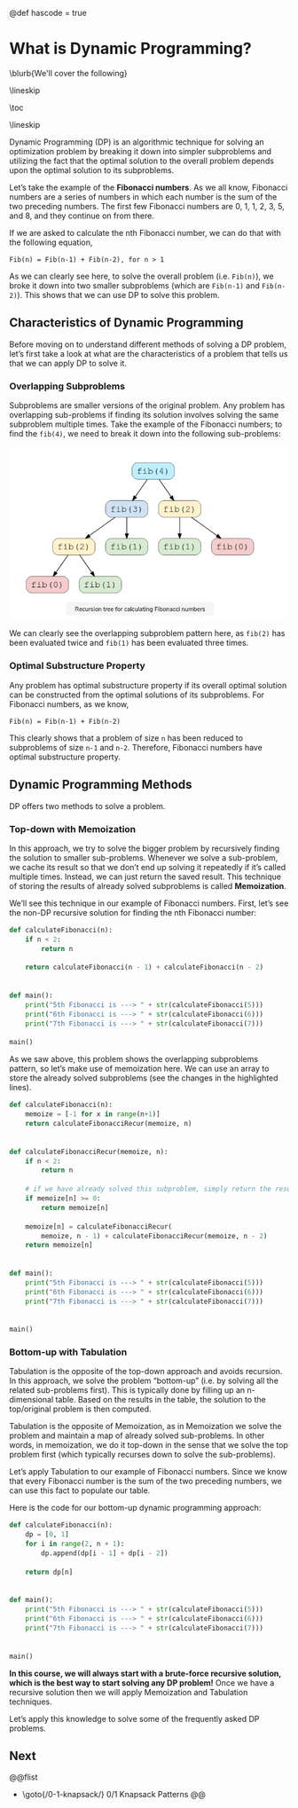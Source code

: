 @def hascode = true

# What is Dynamic Programming?

\blurb{We'll cover the following}

\lineskip

\toc

\lineskip

Dynamic Programming (DP) is an algorithmic technique for solving an optimization problem by breaking it down into simpler subproblems and utilizing the fact that the optimal solution to the overall problem depends upon the optimal solution to its subproblems.

Let’s take the example of the **Fibonacci numbers**. As we all know, Fibonacci numbers are a series of numbers in which each number is the sum of the two preceding numbers. The first few Fibonacci numbers are 0, 1, 1, 2, 3, 5, and 8, and they continue on from there.

If we are asked to calculate the nth Fibonacci number, we can do that with the following equation,

```Plaintext
Fib(n) = Fib(n-1) + Fib(n-2), for n > 1
```

As we can clearly see here, to solve the overall problem (i.e. `Fib(n)`), we broke it down into two smaller subproblems (which are `Fib(n-1)` and `Fib(n-2)`). This shows that we can use DP to solve this problem.

## Characteristics of Dynamic Programming

Before moving on to understand different methods of solving a DP problem, let’s first take a look at what are the characteristics of a problem that tells us that we can apply DP to solve it.

### Overlapping Subproblems

Subproblems are smaller versions of the original problem. Any problem has overlapping sub-problems if finding its solution involves solving the same subproblem multiple times. Take the example of the Fibonacci numbers; to find the `fib(4)`, we need to break it down into the following sub-problems:

![](/assets/img/0.png)

We can clearly see the overlapping subproblem pattern here, as `fib(2)` has been evaluated twice and `fib(1)` has been evaluated three times.

### Optimal Substructure Property

Any problem has optimal substructure property if its overall optimal solution can be constructed from the optimal solutions of its subproblems. For Fibonacci numbers, as we know,

```Plaintext
Fib(n) = Fib(n-1) + Fib(n-2)
```

This clearly shows that a problem of size `n` has been reduced to subproblems of size `n-1` and `n-2`. Therefore, Fibonacci numbers have optimal substructure property.

## Dynamic Programming Methods

DP offers two methods to solve a problem.

### Top-down with Memoization

In this approach, we try to solve the bigger problem by recursively finding the solution to smaller sub-problems. Whenever we solve a sub-problem, we cache its result so that we don’t end up solving it repeatedly if it’s called multiple times. Instead, we can just return the saved result. This technique of storing the results of already solved subproblems is called **Memoization**.

We’ll see this technique in our example of Fibonacci numbers. First, let’s see the non-DP recursive solution for finding the nth Fibonacci number:

```python
def calculateFibonacci(n):
    if n < 2:
        return n

    return calculateFibonacci(n - 1) + calculateFibonacci(n - 2)


def main():
    print("5th Fibonacci is ---> " + str(calculateFibonacci(5)))
    print("6th Fibonacci is ---> " + str(calculateFibonacci(6)))
    print("7th Fibonacci is ---> " + str(calculateFibonacci(7)))

main()
```

As we saw above, this problem shows the overlapping subproblems pattern, so let’s make use of memoization here. We can use an array to store the already solved subproblems (see the changes in the highlighted lines).

```python
def calculateFibonacci(n):
    memoize = [-1 for x in range(n+1)]
    return calculateFibonacciRecur(memoize, n)


def calculateFibonacciRecur(memoize, n):
    if n < 2:
        return n

    # if we have already solved this subproblem, simply return the result from the cache
    if memoize[n] >= 0:
        return memoize[n]

    memoize[n] = calculateFibonacciRecur(
        memoize, n - 1) + calculateFibonacciRecur(memoize, n - 2)
    return memoize[n]


def main():
    print("5th Fibonacci is ---> " + str(calculateFibonacci(5)))
    print("6th Fibonacci is ---> " + str(calculateFibonacci(6)))
    print("7th Fibonacci is ---> " + str(calculateFibonacci(7)))


main()

```

### Bottom-up with Tabulation

Tabulation is the opposite of the top-down approach and avoids recursion. In this approach, we solve the problem “bottom-up” (i.e. by solving all the related sub-problems first). This is typically done by filling up an n-dimensional table. Based on the results in the table, the solution to the top/original problem is then computed.

Tabulation is the opposite of Memoization, as in Memoization we solve the problem and maintain a map of already solved sub-problems. In other words, in memoization, we do it top-down in the sense that we solve the top problem first (which typically recurses down to solve the sub-problems).

Let’s apply Tabulation to our example of Fibonacci numbers. Since we know that every Fibonacci number is the sum of the two preceding numbers, we can use this fact to populate our table.

Here is the code for our bottom-up dynamic programming approach:

```python
def calculateFibonacci(n):
    dp = [0, 1]
    for i in range(2, n + 1):
        dp.append(dp[i - 1] + dp[i - 2])

    return dp[n]


def main():
    print("5th Fibonacci is ---> " + str(calculateFibonacci(5)))
    print("6th Fibonacci is ---> " + str(calculateFibonacci(6)))
    print("7th Fibonacci is ---> " + str(calculateFibonacci(7)))


main()
```

**In this course, we will always start with a brute-force recursive solution, which is the best way to start solving any DP problem!** Once we have a recursive solution then we will apply Memoization and Tabulation techniques.

Let’s apply this knowledge to solve some of the frequently asked DP problems.

## Next
@@flist
* \goto{/0-1-knapsack/} 0/1 Knapsack Patterns
@@